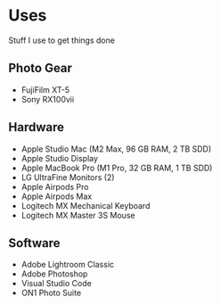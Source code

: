 # Uses
Stuff I use to get things done
## Photo Gear

 - FujiFilm XT-5
 - Sony RX100vii
 
 ## Hardware
 
 - Apple Studio Mac (M2 Max, 96 GB RAM, 2 TB SDD)  
 - Apple Studio Display
 - Apple MacBook Pro (M1 Pro, 32 GB RAM, 1 TB SDD)
 - LG UltraFine Monitors (2)
 - Apple Airpods Pro
 - Apple Airpods Max
 - Logitech MX Mechanical Keyboard
 - Logitech MX Master 3S Mouse
## Software
 - Adobe Lightroom Classic
 - Adobe Photoshop
 - Visual Studio Code
 - ON1 Photo Suite
